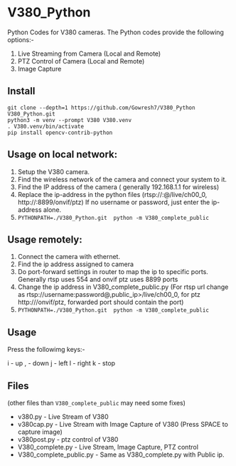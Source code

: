 # V380_Python

Python Codes for V380 cameras. The Python codes provide the following options:-

1. Live Streaming from Camera (Local and Remote)
2. PTZ Control of Camera (Local and Remote)
3. Image Capture

## Install

```
git clone --depth=1 https://github.com/Gowresh7/V380_Python V380_Python.git
python3 -m venv --prompt V380 V380.venv
. V380.venv/bin/activate 
pip install opencv-contrib-python
```

## Usage on local network:

1. Setup the V380 camera.
2. Find the wireless network of the camera and connect your system to it.
3. Find the IP address of the camera ( generally 192.168.1.1 for wireless)
4. Replace the ip-address in the python files
   (rtsp://<username>:<password>@<ip-address>/live/ch00_0, http://<ip-address>:8899/onvif/ptz)
   If no username or password, just enter the ip-address alone.
5. `PYTHONPATH=./V380_Python.git  python -m V380_complete_public`

## Usage remotely:

1. Connect the camera with ethernet.
2. Find the ip address assigned to camera
3. Do port-forward settings in router to map the ip to specific ports. Generally rtsp uses 554 and onvif ptz uses 8899 ports
4. Change the ip address in V380_complete_public.py
   (For rtsp url change as rtsp://username:password@,public_ip>/live/ch00_0,
   for ptz http://<public-ip>/onvif/ptz, forwarded port should contain the port)
5. `PYTHONPATH=./V380_Python.git  python -m V380_complete_public`


## Usage

Press the followimg keys:-

i - up
, - down
j - left
l - right
k - stop

## Files

(other files than `V380_complete_public` may need some fixes)

- v380.py - Live Stream of V380
- v380cap.py - Live Stream with Image Capture of V380 (Press SPACE to capture image)
- v380post.py - ptz control of V380
- V380_complete.py - Live Stream, Image Capture, PTZ control
- V380_complete_public.py - Same as V380_complete.py with Public ip.
